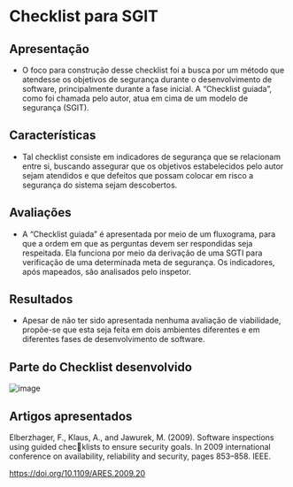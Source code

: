 # Checklist para SGIT

## Apresentação
* O foco para construção desse checklist foi a busca por um método que atendesse os objetivos de segurança
durante o desenvolvimento de software, principalmente durante a fase inicial. A “Checklist
guiada”, como foi chamada pelo autor, atua em cima de um modelo de segurança (SGIT).

## Características 

* Tal checklist consiste em indicadores de segurança que se relacionam entre si, buscando assegurar
que os objetivos estabelecidos pelo autor sejam atendidos e que defeitos que possam colocar em
risco a segurança do sistema sejam descobertos.

## Avaliações

* A “Checklist guiada” é apresentada por meio
de um fluxograma, para que a ordem em que as perguntas devem ser respondidas seja respeitada.
Ela funciona por meio da derivação de uma SGTI para verificação de uma determinada meta de
segurança. Os indicadores, após mapeados, são analisados pelo inspetor.

## Resultados

* Apesar de não ter sido apresentada nenhuma avaliação de viabilidade, propõe-se que esta seja feita em dois ambientes
diferentes e em diferentes fases de desenvolvimento de software.


## Parte do Checklist desenvolvido 

![image](https://user-images.githubusercontent.com/49456679/184227433-5771a161-06be-4b09-90e2-b903eec80324.png)


## Artigos apresentados

Elberzhager, F., Klaus, A., and Jawurek, M. (2009). Software inspections using guided checklists to ensure security goals. In 2009 international conference on availability, reliability
and security, pages 853–858. IEEE.

https://doi.org/10.1109/ARES.2009.20
